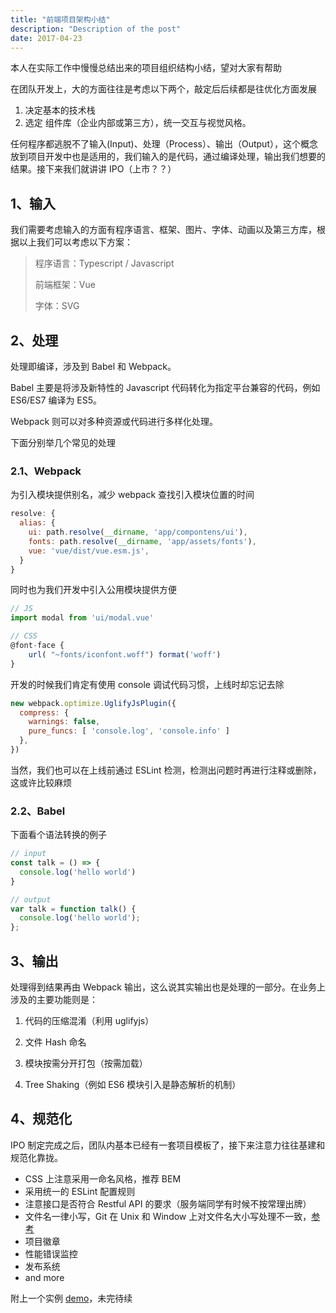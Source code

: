 ```yaml
---
title: "前端项目架构小结"
description: "Description of the post"
date: 2017-04-23
---
```




本人在实际工作中慢慢总结出来的项目组织结构小结，望对大家有帮助

<!--more-->

在团队开发上，大的方面往往是考虑以下两个，敲定后后续都是往优化方面发展

1. 决定基本的技术栈
2. 选定 组件库（企业内部或第三方），统一交互与视觉风格。

任何程序都逃脱不了输入(Input)、处理（Process）、输出（Output），这个概念放到项目开发中也是适用的，我们输入的是代码，通过编译处理，输出我们想要的结果。接下来我们就讲讲 IPO（上市？？）



## 1、输入

我们需要考虑输入的方面有程序语言、框架、图片、字体、动画以及第三方库，根据以上我们可以考虑以下方案：

>  程序语言：Typescript / Javascript
>
>  前端框架：Vue
>
>  字体：SVG
>



## 2、处理

处理即编译，涉及到 Babel 和 Webpack。

Babel 主要是将涉及新特性的 Javascript 代码转化为指定平台兼容的代码，例如 ES6/ES7 编译为 ES5。

Webpack 则可以对多种资源或代码进行多样化处理。

下面分别举几个常见的处理



### 2.1、Webpack

为引入模块提供别名，减少 webpack 查找引入模块位置的时间

```js
resolve: {
  alias: {
    ui: path.resolve(__dirname, 'app/compontens/ui'),
    fonts: path.resolve(__dirname, 'app/assets/fonts'),
    vue: 'vue/dist/vue.esm.js',
  }
}
```

同时也为我们开发中引入公用模块提供方便

```js
// JS
import modal from 'ui/modal.vue'

// CSS
@font-face {
    url( "~fonts/iconfont.woff") format('woff')
}
```

开发的时候我们肯定有使用 console 调试代码习惯，上线时却忘记去除

```js
new webpack.optimize.UglifyJsPlugin({
  compress: {
    warnings: false,
    pure_funcs: [ 'console.log', 'console.info' ]
  },
})
```

当然，我们也可以在上线前通过 ESLint 检测，检测出问题时再进行注释或删除，这或许比较麻烦



### 2.2、Babel

下面看个语法转换的例子

```js
// input
const talk = () => {
  console.log('hello world')
}

// output
var talk = function talk() {
  console.log('hello world');
};
```



## 3、输出

处理得到结果再由 Webpack 输出，这么说其实输出也是处理的一部分。在业务上涉及的主要功能则是：

1. 代码的压缩混淆（利用 uglifyjs）

2. 文件 Hash 命名

3. 模块按需分开打包（按需加载）

4. Tree Shaking（例如 ES6 模块引入是静态解析的机制）

   

## 4、规范化

IPO 制定完成之后，团队内基本已经有一套项目模板了，接下来注意力往往基建和规范化靠拢。

-   CSS 上注意采用一命名风格，推荐 BEM
-   采用统一的 ESLint 配置规则
-   注意接口是否符合 Restful API 的要求（服务端同学有时候不按常理出牌）
-   文件名一律小写，Git 在 Unix 和 Window 上对文件名大小写处理不一致，[参考](http://www.ruanyifeng.com/blog/2017/02/filename-should-be-lowercase.html)
-   项目徽章
-   性能错误监控
-   发布系统
-   and more



附上一个实例 [demo](https://github.com/lluvio/vue-element)，未完待续